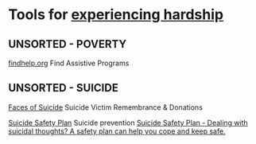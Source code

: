 
# Tools for [experiencing hardship](https://adequate.life/hardship/)

## UNSORTED - POVERTY

[findhelp.org](https://www.findhelp.org/)
Find Assistive Programs

## UNSORTED - SUICIDE

[Faces of Suicide](https://www.facesofsuicide.com/)
Suicide Victim Remembrance & Donations

[Suicide Safety Plan](https://github.com/suicidesafetyplan/safetyplan-ios)
Suicide prevention
[Suicide Safety Plan - Dealing with suicidal thoughts? A safety plan can help you cope and keep safe.](https://suicidesafetyplan.app/)
